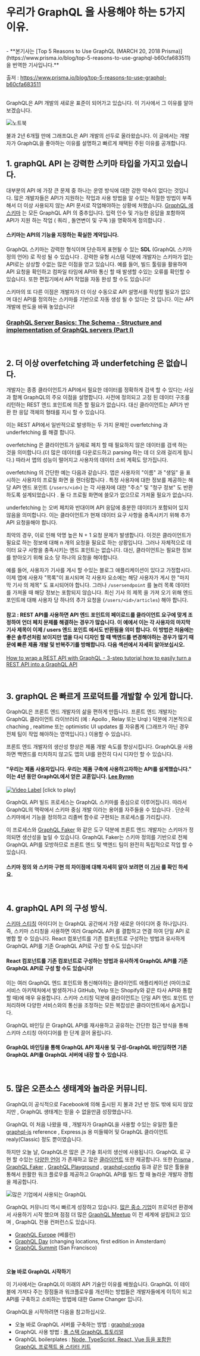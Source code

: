 # 우리가 GraphQL 을 사용해야 하는 5가지 이유.

<br/>
- **본기사는 [Top 5 Reasons to Use GraphQL (MARCH 20, 2018 Prisma)](https://www.prisma.io/blog/top-5-reasons-to-use-graphql-b60cfa683511) 을 번역한 기사입니다.**

<br/>

출저 : https://www.prisma.io/blog/top-5-reasons-to-use-graphql-b60cfa683511

<br/>
GraphQL은 API 개발의 새로운 표준이 되어가고 있습니다. 이 기사에서 그 이유를 알아보겠습니다.

![노트북](https://d33wubrfki0l68.cloudfront.net/c0fb631da36f84e02a5088411fcb527894b7fe52/adf58/blog/posts/top-5-reasons-to-use-graphql.png)

불과 2년 6개월 만에 그래프QL은 API 개발의 선두로 올라왔습니다.
이 글에서는 개발자가 GraphQL을 좋아하는 이유를 설명하고 빠르게 채택된 주된 이유를 공개합니다.
<br/>

## **1. graphQL API 는 강력한 스키마 타입을 가지고 있습니다.**

대부분의 API 에 가장 큰 문제 중 하나는 운영 방식에 대한 강한 약속이 없다는 것입니다.
많은 개발자들은 API가 지원하는 작업과 사용 방법을 알 수있는 적절한 방법이 부족해서
더 이상 사용되지 않는 API 문서로 작업해야하는 상황에 처했습니다.
[GrqphQL 에 스키마](https://www.prisma.io/blog/graphql-server-basics-the-schema-ac5e2950214e) 는
모든 GraphQL API 의 중추입니다.
입력 인수 및 가능한 응답을 포함하여 API가 지원 하는 작업 ( 쿼리 , 돌연변이 및 구독 )을 명확하게 정의합니다 .

#### 스키마는 API의 기능을 지정하는 확실한 계약입니다.

GraphQL 스키마는 강력한 형식이며 단순하게 표현될 수 있는 **SDL** (GraphQL 스키마 정의 언어) 로 작성 될 수 있습니다 . 강력한 유형 시스템 덕분에 개발자는 스키마가 없는 API로는 상상할 수없는 많은 이점을 얻고 있습니다. 예를 들어, 빌드 툴링을 활용하여 API 요청을 확인하고 컴파일 타임에 API와 통신 할 때 발생할 수있는 오류를 확인할 수 있습니다. 또한 편집기에서 API 작업을 자동 완성 할 수도 있습니다!

스키마의 또 다른 이점은 개발자가 더 이상 수동으로 API 설명서를 작성할 필요가 없으며 대신 API를 정의하는 스키마를 기반으로 자동 생성 될 수 있다는 것 입니다. 이는 API 개발에 판도을 바꿔 놓았습니다!

### [GraphQL Server Basics: The Schema - Structure and implementation of GraphQL servers (Part I)](https://www.prisma.io/blog/graphql-server-basics-the-schema-ac5e2950214e)

<br/>

## **2. 더 이상 overfetching 과 underfetching 은 없습니다.**

개발자는 종종 클라이언트가 API에서 필요한 데이터를 정확하게 검색 할 수 있다는 사실과 함께 GraphQL의 주요 이점을 설명합니다. 사전에 정의되고 고정 된 데이터 구조를 리턴하는 REST 엔드 포인트에 의존 할 필요가 없습니다. 대신 클라이언트는 API가 반환 한 응답 객체의 형태를 지시 할 수 있습니다.

이는 REST API에서 일반적으로 발생하는 두 가지 문제인 overfetching 과 underfetching 를 해결 합니다.

overfetching 은 클라이언트가 실제로 페치 할 때 필요하지 않은 데이터를 검색 하는 것을 의미합니다.(더 많은 데이터를 다운로드하고 parsing 하는 데 더 오래 걸리게 됩니다.)
따라서 앱의 성능이 떨어지고 사용자의 데이터 소비 계획도 망가집니다.

overfetching 의 간단한 예는 다음과 같습니다. 앱은 사용자의 "이름" 과 "생일" 을 표시하는 사용자의 프로필 화면 을 렌더링합니다 . 특정 사용자에 대한 정보를 제공하는 해당 API 엔드 포인트 (`/users/<id>`) 는 각 사용자에 대한 "주소" 및 "청구 정보" 도 반환하도록 설계되었습니다 . 둘 다 프로필 화면에 쓸모가 없으므로 가져올 필요가 없습니다.

underfetching 는 오버 페치와 반대이며 API 응답에 충분한 데이터가 포함되어 있지 않음을 의미합니다. 이는 클라이언트가 현재 데이터 요구 사항을 충족시키기 위해 추가 API 요청을해야 합니다.

최악의 경우, 이로 인해 악명 높은 N + 1 요청 문제가 발생합니다. 이것은 클라이언트가 필요로 하는 정보에 대해 n 개의 요청을 필요로 하는 상황입니다. 그러나 자체적으로 데이터 요구 사항을 충족시키는 엔드 포인트는 없습니다. 대신, 클라이언트는 필요한 정보를 받아오기 위해 요소 당 하나의 요청을 해야합니다.

예를 들어, 사용자가 기사를 게시 할 수있는 블로그 애플리케이션이 있다고 가정합시다. 이제 앱에 사용자 "목록"이 표시되며 각 사용자 요소에는 해당 사용자가 게시 한 "마지막 기사 의 제목" 도 표시되어야 합니다. 그러나 `/usersendpoint` 를 눌러 목록 데이터를 가져올 때 해당 정보는 포함되지 않습니다. 최신 기사 의 제목 을 가져 오기 위해 엔드 포인트에 대해 사용자 당 하나의 추가 요청을 (`/users/<id>/articles`) 해야 합니다.

#### 참고 : REST API를 사용하면 API 엔드 포인트의 페이로드를 클라이언트 요구에 맞게 조정하여 언더 페치 문제를 해결하는 경우가 많습니다. 이 예에서 이는 각 사용자의 마지막 기사 제목이 이제 / users 엔드 포인트 에서도 반환됨을 의미 합니다. 이 방법은 처음에는 좋은 솔루션처럼 보이지만 앱을 다시 디자인 할 때 백엔드를 변경해야하는 경우가 많기 때문에 빠른 제품 개발 및 반복주기를 방해합니다. 다음 섹션에서 자세히 알아보십시오.

[How to wrap a REST API with GraphQL - 3-step tutorial how to easily turn a REST API into a GraphQL API](https://www.prisma.io/blog/how-to-wrap-a-rest-api-with-graphql-8bf3fb17547d)

<br/>

## **3. graphQL 은 빠르게 프로덕트를 개발할 수 있게 합니다.**

GraphQL은 프론트 엔드 개발자의 삶을 편하게 만듭니다. 프론트 엔드 개발자는 GraphQL 클라이언트 라이브러리 (예 : Apollo , Relay 또는 Urql ) 덕분에 기본적으로 chaching , realtime 또는 optimistic UI updates 를 자유롭게 (그래프가 아닌 경우 전체 팀이 작업 해야하는 영역입니다.) 이용할 수 있습니다.

프론트 엔드 개발자의 생산성 향상은 제품 개발 속도를 향상시킵니다. GraphQL을 사용하면 백엔드를 터치하지 않고도 앱의 UI를 완전히 다시 디자인 할 수 있습니다.

#### "우리는 제품 사용자입니다. 우리는 제품 구축에 사용하고자하는 API를 설계했습니다." 이는 4년 동안 GraphQL에서 얻은 교훈입니다. [Lee Byron](https://twitter.com/leeb)

[![Video Label](http://img.youtube.com/vi/zVNrqo9XGOs/0.jpg)](https://youtu.be/zVNrqo9XGOs)
[click to play]

GraphQL API 빌드 프로세스는 GraphQL 스키마를 중심으로 이루어집니다. 따라서 GraphQL의 맥락에서 스키마 중심 개발 이라는 용어를 자주들을 수 있습니다 . 단순히 스키마에서 기능을 정의하고 리졸버 함수로 구현되는 프로세스를 가리킵니다.

이 프로세스와 [GraphQL Faker](https://github.com/APIs-guru/graphql-faker) 와 같은 도구 덕분에 프론트 엔드 개발자는 스키마가 정의되면 생산성을 높일 수 있습니다. GraphQL Faker는 스키마 정의를 기반으로 전체 GraphQL API를 모방하므로 프론트 엔드 및 백엔드 팀이 완전히 독립적으로 작업 할 수 있습니다.

#### 스키마 정의 와 스키마 구현 의 차이점에 대해 자세히 알아 보려면 이 [기사](https://www.prisma.io/blog/graphql-server-basics-the-schema-ac5e2950214e) 를 확인 하세요.

<br/>

## **4. graphQL API 의 구성 방식.**

[스키마 스티칭](https://www.prisma.io/blog/graphql-schema-stitching-explained-schema-delegation-4c6caf468405) 아이디어 는 GraphQL 공간에서 가장 새로운 아이디어 중 하나입니다. 즉, 스키마 스티칭을 사용하면 여러 GraphQL API 를 결합하고 연결 하여 단일 API 로 병합 할 수 있습니다. React 컴포넌트를 기존 컴포넌트로 구성하는 방법과 유사하게 GraphQL API를 기존 GraphQL API로 구성 할 수도 있습니다!

#### React 컴포넌트를 기존 컴포넌트로 구성하는 방법과 유사하게 GraphQL API를 기존 GraphQL API로 구성 할 수도 있습니다!

이는 여러 GraphQL 엔드 포인트와 통신해야하는 클라이언트 애플리케이션 (마이크로 서비스 아키텍처에서 발생하거나 GitHub, Yelp 또는 Shopify와 같은 타사 API와 통합 할 때)에 매우 유용합니다. 스키마 스티칭 덕분에 클라이언트는 단일 API 엔드 포인트 만 처리하며 다양한 서비스와의 통신을 조정하는 모든 복잡성은 클라이언트에서 숨겨집니다.

GraphQL 바인딩 은 GraphQL API를 재사용하고 공유하는 간단한 접근 방식을 통해 스키마 스티칭 아이디어를 한 단계 끌어 올립니다.

#### GraphQL 바인딩을 통해 GraphQL API 재사용 및 구성-GraphQL 바인딩하면 기존 GraphQL API를 GraphQL 서버에 내장 할 수 있습니다.

<br/>

## **5. 많은 오픈소스 생태계와 놀라운 커뮤니티.**

GraphQL이 공식적으로 Facebook에 의해 출시된 지 불과 2년 반 정도 밖에 되지 않았지만 , GraphQL 생태계는 믿을 수 없을만큼 성장했습니다.

GraphQL 이 처음 나왔을 때 , 개발자가 GraphQL을 사용할 수있는 유일한 툴은 [graphql-js](https://github.com/graphql/graphql-js) reference , Express.js 용 미들웨어 및 GraphQL 클라이언트 realy(Classic) 정도 뿐이였습니다.

하지만 오늘 날, GraphQL은 많은 큰 기술 회사의 생산에 사용됩니다.
GraphQL 로 구현 할 수있는 [다양한 언어](https://graphql.org/code/#server-libraries) 가 존재하고 많은 [클라이언트](https://medium.com/open-graphql/exploring-different-graphql-clients-d1bc69de305f) 또한 제공합니다. 또한 [Prisma](https://www.prisma.io/) , [GraphQL Faker](https://github.com/APIs-guru/graphql-faker) , [GraphQL Playground](https://github.com/prisma-labs/graphql-playground) , [graphql-config](https://github.com/kamilkisiela/graphql-config) 등과 같은 많은 툴들을 통해서 원활한 워크 플로우를 제공하고 GraphQL API를 빌드 할 때 놀라운 개발자 경험을 제공합니다.

![많은 기업에서 사용되는 GraphQL](https://cdn-images-1.medium.com/max/2814/1*OPs5D2XrAcFI1hDay-_nEQ.png)

GraphQL 커뮤니티 역시 빠르게 성장하고 있습니다. [많은 중소 기업](https://graphql.org/users/)이 프로덕션 환경에서 사용하기 시작 했으며 점점 더 많은 [GraphQL Meetup](https://graphql.org/community/upcoming-events/#meetups) 이 전 세계에 설립되고 있으며 , GraphQL 전용 컨퍼런스도 있습니다.

- [GraphQL Europe](https://www.graphql-europe.org/) (베를린)
- [GraphQL Day](https://www.graphqlday.org/) (changing locations, first edition in Amsterdam)
- [GraphQL Summit](https://summit.graphql.com/) (San Francisco)

<br/>

**오늘 바로 GraphQL 시작하기**

이 기사에서는 GraphQL이 미래의 API 기술인 이유를 배웠습니다. GraphQL 이 테이블에 가져다 주는 장점들과 워크플로우를 개선하는 방법들은 개발자들에게 이득이 되고 API를 구축하고 소비하는 방법에 대한 Game Changer 입니다.

GraphQL을 시작하려면 다음을 참고하십시오.

- 오늘 바로 GraphQL 서버를 구축하는 방법 : [graphql-yoga](https://blog.graph.cool/tutorial-how-to-build-a-graphql-server-with-graphql-yoga-6da86f346e68)
- GraphQL 사용 방법 : [풀 스택 GraphQL 튜토리얼](https://www.howtographql.com/)
- GraphQL boilerplates : [Node, TypeScript, React, Vue 등을 포함한 GraphQL 프로젝트 용 스타터 키트](https://github.com/graphql-boilerplates)
